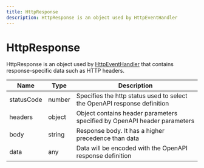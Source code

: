 ```yaml
---
title: HttpResponse
description: HttpResponse is an object used by HttpEventHandler
---
```

# HttpResponse

HttpResponse is an object used by [HttpEventHandler](/docs/javascript-api/mokapi/eventhandler/httpeventhandler.md)
that contains response-specific data such as HTTP headers.

| Name       | Type   | Description                                                              |
|------------|--------|--------------------------------------------------------------------------|
| statusCode | number | Specifies the http status used to select the OpenAPI response definition |
| headers    | object | Object contains header parameters specified by OpenAPI header parameters |
| body       | string | Response body. It has a higher precedence than data                      |
| data       | any    | Data will be encoded with the OpenAPI response definition                |


